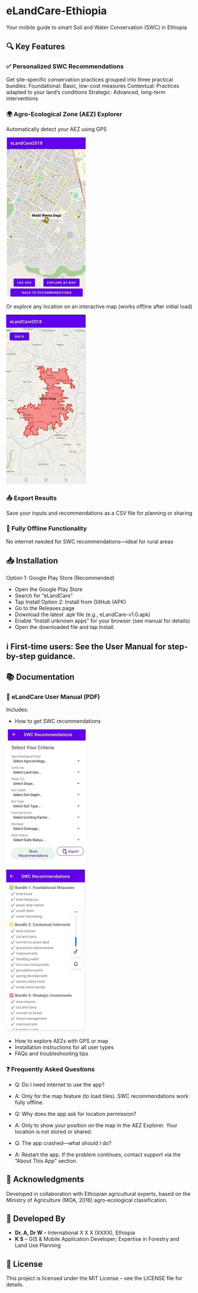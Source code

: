 # eLandCare-Ethiopia
Your mobile guide to smart Soil and Water Conservation (SWC) in Ethiopia

## 🔍 Key Features
### ✅ Personalized SWC Recommendations
Get site-specific conservation practices grouped into three practical bundles:
Foundational: Basic, low-cost measures
Contextual: Practices adapted to your land’s conditions
Strategic: Advanced, long-term interventions
### 🌍 Agro-Ecological Zone (AEZ) Explorer
Automatically detect your AEZ using GPS

![Figure A: AEZ detected via GPS](docs/figures/EGPSLoc.jpg)

Or explore any location on an interactive map (works offline after initial load)

![Figure A: AEZ detected by user on a map](docs/figures/FSearchAEL.jpg)

### 📤 Export Results
Save your inputs and recommendations as a CSV file for planning or sharing
### 📱 Fully Offline Functionality
No internet needed for SWC recommendations—ideal for rural areas
## 📥 Installation
Option 1: Google Play Store (Recommended)
- Open the Google Play Store
- Search for “eLandCare”
- Tap Install
Option 2: Install from GitHub (APK)
- Go to the Releases page
- Download the latest .apk file (e.g., eLandCare-v1.0.apk)
- Enable “Install unknown apps” for your browser (see manual for details)
- Open the downloaded file and tap Install
## ℹ️ First-time users: See the User Manual for step-by-step guidance. 

## 📚 Documentation
### 📄 eLandCare User Manual (PDF)
Includes:
- How to get SWC recommendations

![Figure A: AEZ detected via GPS](docs/figures/CCriteria.jpg)


![Figure A: AEZ detected via GPS](docs/figures/DRecomendation.jpg)
- How to explore AEZs with GPS or map
- Installation instructions for all user types
- FAQs and troubleshooting tips
### ❓ Frequently Asked Questions
- Q: Do I need internet to use the app?
- A: Only for the map feature (to load tiles). SWC recommendations work fully offline.

- Q: Why does the app ask for location permission?
- A: Only to show your position on the map in the AEZ Explorer. Your location is not stored or shared.

- Q: The app crashed—what should I do?
- A: Restart the app. If the problem continues, contact support via the “About This App” section.

## 🤝 Acknowledgments
Developed in collaboration with Ethiopian agricultural experts, based on the Ministry of Agriculture (MOA, 2016) agro-ecological classification.
## 🤝 Developed By
- **Dr. A, Dr W** – International X X X (XXXX), Ethiopia  
- **K S** – GIS & Mobile Application Developer; Expertise in Forestry and Land Use Planning
## 📄 License
This project is licensed under the MIT License – see the LICENSE file for details.
